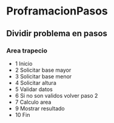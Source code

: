 # ProframacionPasos
## Dividir problema en pasos

### Area trapecio

- 1 Inicio
- 2 Solicitar base mayor
- 3 Solicitar base menor
- 4 Solicitar altura
- 5 Validar datos
- 6 Si no son validos volver paso 2
- 7 Calculo area
- 9 Mostrar resultado
- 10 Fin

